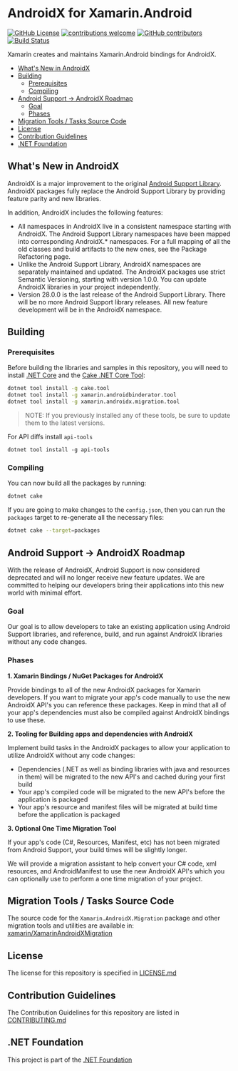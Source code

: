 # AndroidX for Xamarin.Android

[![GitHub License](https://img.shields.io/badge/license-MIT-lightgrey.svg)](https://github.com/xamarin/AndroidX/blob/master/LICENSE)
[![contributions welcome](https://img.shields.io/badge/contributions-welcome-brightgreen.svg?style=flat)](https://github.com/xamarin/AndroidX/issues)
[![GitHub contributors](https://img.shields.io/github/contributors/xamarin/AndroidX.svg)](https://github.com/xamarin/AndroidX/graphs/contributors)  [![Build Status](https://dev.azure.com/devdiv/DevDiv/_apis/build/status/Xamarin/Components/AndroidX?branchName=master)](https://dev.azure.com/devdiv/DevDiv/_build/latest?definitionId=12322&branchName=master)

Xamarin creates and maintains Xamarin.Android bindings for AndroidX.

 - [What's New in AndroidX](#whats-new-in-androidx)
 - [Building](#building)
    - [Prerequisites](#prerequisites)
    - [Compiling](#compiling)
 - [Android Support -> AndroidX Roadmap](#android-support---androidx-roadmap)
    - [Goal](#goal)
    - [Phases](#phases)
 - [Migration Tools / Tasks Source Code](#migration-tools--tasks-source-code)
 - [License](#license)
 - [Contribution Guidelines](#contribution-guidelines)
 - [.NET Foundation](#net-foundation)

## What's New in AndroidX

AndroidX is a major improvement to the original [Android Support Library](https://github.com/xamarin/AndroidSupportComponents). AndroidX packages fully replace the Android Support Library by providing feature parity and new libraries.

In addition, AndroidX includes the following features:

* All namespaces in AndroidX live in a consistent namespace starting with AndroidX. The Android Support Library namespaces have been mapped into corresponding AndroidX.* namespaces. For a full mapping of all the old classes and build artifacts to the new ones, see the Package Refactoring page.
* Unlike the Android Support Library, AndroidX namespaces are separately maintained and updated. The AndroidX packages use strict Semantic Versioning, starting with version 1.0.0. You can update AndroidX libraries in your project independently.
* Version 28.0.0 is the last release of the Android Support Library. There will be no more Android Support library releases. All new feature development will be in the AndroidX namespace.

## Building

### Prerequisites

Before building the libraries and samples in this repository, you will need to install [.NET Core](https://dotnet.microsoft.com/download) and the [Cake .NET Core Tool](http://cakebuild.net):

```sh
dotnet tool install -g cake.tool
dotnet tool install -g xamarin.androidbinderator.tool
dotnet tool install -g xamarin.androidx.migration.tool
```

> NOTE: If you previously installed any of these tools, be sure to update them to the latest versions.

For API diffs install `api-tools`

```
dotnet tool install -g api-tools
```

### Compiling

You can now build all the packages by running:

```sh
dotnet cake
```

If you are going to make changes to the `config.json`, then you can run the `packages` target to re-generate all the necessary files:

```sh
dotnet cake --target=packages
```

## Android Support -> AndroidX Roadmap

With the release of AndroidX, Android Support is now considered deprecated and will no longer receive new feature updates.  We are committed to helping our developers bring their applications into this new world with minimal effort.

### Goal
Our goal is to allow developers to take an existing application using Android Support libraries, and reference, build, and run against AndroidX libraries without any code changes.

### Phases

**1. Xamarin Bindings / NuGet Packages for AndroidX**

Provide bindings to all of the new AndroidX packages for Xamarin developers.  If you want to migrate your app's code manually to use the new AndroidX API's you can reference these packages.  Keep in mind that all of your app's dependencies must also be compiled against AndroidX bindings to use these.

**2. Tooling for Building apps and dependencies with AndroidX**

Implement build tasks in the AndroidX packages to allow your application to utilize AndroidX without any code changes:
  - Dependencies (.NET as well as binding libraries with java and resources in them) will be migrated to the new API's and cached during your first build
  - Your app's compiled code will be migrated to the new API's before the application is packaged
  - Your app's resource and manifest files will be migrated at build time before the application is packaged

**3. Optional One Time Migration Tool**

If your app's code (C#, Resources, Manifest, etc) has not been migrated from Android Support, your build times will be slightly longer.

We will provide a migration assistant to help convert your C# code, xml resources, and AndroidManifest to use the new AndroidX API's which you can optionally use to perform a one time migration of your project.

## Migration Tools / Tasks Source Code

The source code for the `Xamarin.AndroidX.Migration` package and other migration tools and utilities are available in: [xamarin/XamarinAndroidXMigration](https://github.com/xamarin/XamarinAndroidXMigration)

## License

The license for this repository is specified in [LICENSE.md](LICENSE.md)

## Contribution Guidelines

The Contribution Guidelines for this repository are listed in [CONTRIBUTING.md](.github/CONTRIBUTING.md)

## .NET Foundation

This project is part of the [.NET Foundation](http://www.dotnetfoundation.org/projects)
